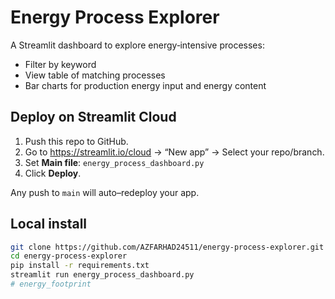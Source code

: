 # Energy Process Explorer

A Streamlit dashboard to explore energy‐intensive processes:

- Filter by keyword
- View table of matching processes
- Bar charts for production energy input and energy content

## Deploy on Streamlit Cloud

1. Push this repo to GitHub.
2. Go to https://streamlit.io/cloud → “New app” → Select your repo/branch.
3. Set **Main file**: `energy_process_dashboard.py`
4. Click **Deploy**.

Any push to `main` will auto–redeploy your app.

## Local install

```bash
git clone https://github.com/AZFARHAD24511/energy-process-explorer.git
cd energy-process-explorer
pip install -r requirements.txt
streamlit run energy_process_dashboard.py
# energy_footprint
